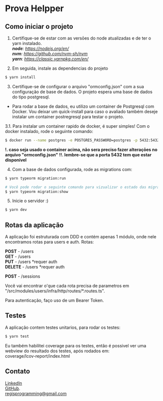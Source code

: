 # Prova Helpper

## Como iniciar o projeto
1. Certifique-se de estar com as versōes do node atualizadas e de ter o yarn instalado.  
_**node**: https://nodejs.org/en/_  
_**nvm**: https://github.com/nvm-sh/nvm_  
_**yarn**: https://classic.yarnpkg.com/en/_  

2. Em seguida, instale as dependencias do projeto
```bash
$ yarn install
```

3. Certifique-se de configurar o arquivo "ormconfig.json" com a sua configuração de base de dados. O projeto espera uma base de dados do tipo postgresql.

* Para rodar a base de dados, eu utilizo um container de Postgresql com Docker. Vou deixar um quick-install para caso
  o avaliado também deseje instalar um container postregresql para testar o projeto.

3.1. Para instalar um container rapido de docker, é super simples!
     Com o docker instalado, rode o seguinte comando:
```bash
$ docker run --name postgres -e POSTGRES_PASSWORD=postgres -p 5432:5432 -d postgres
```
**!. caso seja usado o container acima, não sera preciso fazer alteraçōes no arquivo "ormconfig.json"**
**!!. lembre-se que a porta 5432 tem que estar disponivel**

4. Com a base de dados configurada, rode as migrations com:
```bash
$ yarn typeorm migration:run

# Você pode rodar o seguinte comando para vizualizar o estado das migrations
$ yarn typeorm migration:show 
```

5. Inicie o servidor :)
```bash
$ yarn dev
```

## Rotas da aplicação

A aplicação foi estruturada com DDD e contém apenas 1 módulo, onde nele encontramos rotas para users e auth. 
Rotas:

**POST** - /users  
**GET** - /users  
**PUT** - /users *requer auth  
**DELETE** - /users *requer auth  

**POST** - /sessions

Você vai encontrar o'que cada rota precisa de parametros em "/src/modules/users/infra/http/routes/*.routes.ts".

Para autenticação, faço uso de um Bearer Token.

## Testes

A aplicação contem testes unitarios, para rodar os testes:

```bash
$ yarn test
```

Eu também habilitei coverage para os testes, então é possivel ver uma webview do resultado dos testes, após rodados em:  
coverage/lcov-report/index.html

## Contato

[LinkedIn](https://www.linkedin.com/in/regissfaria/)  
[GitHub](https://github.com/regisfaria).  
regisprogramming@gmail.com